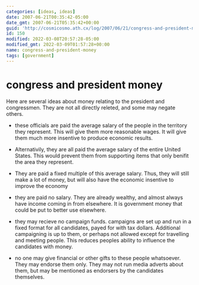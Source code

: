 ```yaml
---
categories: [ideas, ideas]
date: 2007-06-21T00:35:42-05:00
date_gmt: 2007-06-21T05:35:42+00:00
guid: 'http://cosmicosmo.ath.cx/log/2007/06/21/congress-and-president-money/'
id: 150
modified: 2022-03-08T20:57:28-05:00
modified_gmt: 2022-03-09T01:57:28+00:00
name: congress-and-president-money
tags: [government]
---
```


congress and president money
============================

Here are several ideas about money relating to the president and congressmen.  They are not all directly releted, and some may negate others.

- these officials are paid the average salary of the people in the territory they represent.  This will give them more reasonable wages.  It will give them much more insentive to produce economic results.
- Alternativily, they are all paid the average salary of the entire United States. This would prevent them from supporting items that only benifit the area they represent.
- They are paid a fixed multiple of this average salary. Thus, they will still make a lot of money, but will also have the economic insentive to improve the economy

- they are paid no salary.  They are already wealthy, and almost always have income coming in from elsewhere.  It is government money that could be put to better use elsewhere.

- they may recieve no campaign funds.  campaigns are set up and run in a fixed format for all candidates, payed for with tax dollars.  Additional campaigning is up to them, or perhaps not allowed except for travelling and meeting people.  This reduces peoples ability to influence the candidates with money.
- no one may give financial or other gifts to these people whatsoever.  They may endorse them only.  They may not run media adverts about them, but may be mentioned as endorsers by the candidates themselves.
